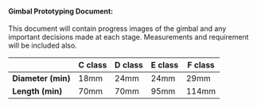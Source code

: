 #### Gimbal Prototyping Document:

This document will contain progress images of the gimbal and any important decisions made at each stage. Measurements and requirement will be included also.

|| C class | D class | E class | F class |
|-|---------|---------|---------|---------|
| **Diameter (min)** | 18mm | 24mm | 24mm | 29mm |
| **Length (min)** | 70mm | 70mm | 95mm | 114mm |
